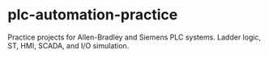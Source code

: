 # plc-automation-practice
Practice projects for Allen-Bradley and Siemens PLC systems. Ladder logic, ST, HMI, SCADA, and I/O simulation.
